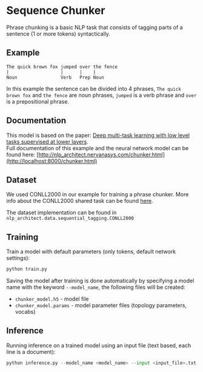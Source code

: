 # Sequence Chunker

Phrase chunking is a basic NLP task that consists of tagging parts of a sentence (1 or more tokens) syntactically.  

## Example

```text
The quick brown fox jumped over the fence
|                   |      |    |
Noun                Verb   Prep Noun
```

In this example the sentence can be divided into 4 phrases, `The quick brown fox` and `the fence` are noun phrases, `jumped` is a verb phrase and `over` is a prepositional phrase.

## Documentation

This model is based on the paper: [Deep multi-task learning with low level tasks supervised at lower layers](http://anthology.aclweb.org/P16-2038). \
Full documentation of this example and the neural network model can be found here: [http://nlp_architect.nervanasys.com/chunker.html](http://localhost:8000/chunker.html)

## Dataset

We used CONLL2000 in our example for training a phrase chunker. More info about the CONLL2000 shared task can be found [here](https://www.clips.uantwerpen.be/conll2000/chunking/).

The dataset implementation can be found in `nlp_architect.data.sequential_tagging.CONLL2000`

## Training

Train a model with default parameters (only tokens, default network settings):  

```bash
python train.py
```

Saving the model after training is done automatically by specifying a model name with the keyword `--model_name`, the following files will be created:

* `chunker_model.h5` - model file
* `chunker_model.params` - model parameter files (topology parameters, vocabs)

## Inference

Running inference on a trained model using an input file (text based, each line is a document):

```python
python inference.py --model_name <model_name> --input <input_file>.txt
```